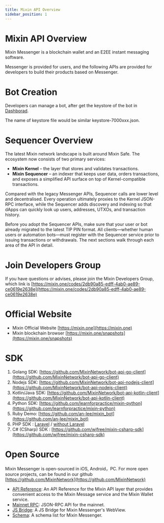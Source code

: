 ```yaml
---
title: Mixin API Overview
sidebar_position: 1
---
```

# Mixin API Overview

Mixin Messenger is a blockchain wallet and an E2EE instant messaging software. 

Messenger is provided for users, and the following APIs are provided for developers to build their products based on Messenger.

# Bot Creation

Developers can manage a bot, after get the keystore of the bot in [Dashborad](https://developers.mixin.one/dashboard).

The name of keystore file would be similar keystore-7000xxx.json.

# Sequencer Overview

The latest Mixin network landscape is built around Mixin Safe. The ecosystem now consists of two
primary services:

- **Mixin Kernel** – the layer that stores and validates transactions.
- **Mixin Sequencer** – an indexer that keeps user data, orders transactions, and exposes a
  simplified API surface on top of Kernel-compatible transactions.

Compared with the legacy Messenger APIs, Sequencer calls are lower level and decentralised. Every
operation ultimately proxies to the Kernel JSON-RPC interface, while the Sequencer adds discovery
and indexing so that dApps can quickly look up users, addresses, UTXOs, and transaction history.

Before you adopt the Sequencer APIs, make sure that your user or bot already migrated to the
latest TIP PIN format. All clients—whether human users or automation bots—must register with the
Sequencer service prior to issuing transactions or withdrawals. The next sections walk through each
area of the API in detail.


# Join Developers Group

If you have questions or advises, please join the Mixin Developers Group, which link is
[https://mixin.one/codes/2db90a85-edff-4ab0-ae89-ce0619e2638e](https://mixin.one/codes/2db90a85-edff-4ab0-ae89-ce0619e2638e)

# Official Website

* Mixin Official Website [https://mixin.one](https://mixin.one)
* Mixin blockchain browser [https://mixin.one/snapshots](https://mixin.one/snapshots)

# SDK

1. Golang SDK: [https://github.com/MixinNetwork/bot-api-go-client](https://github.com/MixinNetwork/bot-api-go-client)
2. Nodejs SDK: [https://github.com/MixinNetwork/bot-api-nodejs-client](https://github.com/MixinNetwork/bot-api-nodejs-client)
3. Kotlin/Java SDK: [https://github.com/MixinNetwork/bot-api-kotlin-client](https://github.com/MixinNetwork/bot-api-kotlin-client)
4. Python SDK: [https://github.com/learnforpractice/mixin-python](https://github.com/learnforpractice/mixin-python)
5. Ruby Demo: [https://github.com/an-lee/mixin_bot](https://github.com/an-lee/mixin_bot)
6. PHP SDK : [Laravel](https://github.com/ExinOne/laravel-mixin-sdk) / [without Laravel](https://github.com/ExinOne/mixin-sdk-php)
7. C# (CSharp) SDK : [https://github.com/wjfree/mixin-csharp-sdk](https://github.com/wjfree/mixin-csharp-sdk)

# Open Source

Mixin Messenger is open-sourced in iOS, Android，PC. For more open source projects, can be found in our github [https://github.com/MixinNetwork](https://github.com/MixinNetwork)

- [API Reference](./api/guide): An API Reference for the Mixin API layer that provides convenient access to the Mixin Message service and the Mixin Wallet service.
- [Mainnet RPC](./mainnet-rpc): JSON-RPC API for the mainnet.
- [JS Bridge](./js-bridge): A JS Bridge for Mixin Messenger's WebView.
- [Schema](./schema): A schema list for Mixin Messenger.
